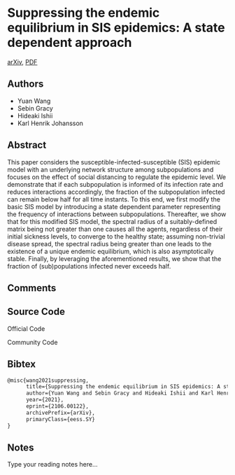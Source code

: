 
# Suppressing the endemic equilibrium in SIS epidemics: A state dependent approach

[arXiv](https://arxiv.org/abs/2106.0122), [PDF](https://arxiv.org/pdf/2106.0122.pdf)

## Authors

- Yuan Wang
- Sebin Gracy
- Hideaki Ishii
- Karl Henrik Johansson

## Abstract

This paper considers the susceptible-infected-susceptible (SIS) epidemic model with an underlying network structure among subpopulations and focuses on the effect of social distancing to regulate the epidemic level. We demonstrate that if each subpopulation is informed of its infection rate and reduces interactions accordingly, the fraction of the subpopulation infected can remain below half for all time instants. To this end, we first modify the basic SIS model by introducing a state dependent parameter representing the frequency of interactions between subpopulations. Thereafter, we show that for this modified SIS model, the spectral radius of a suitably-defined matrix being not greater than one causes all the agents, regardless of their initial sickness levels, to converge to the healthy state; assuming non-trivial disease spread, the spectral radius being greater than one leads to the existence of a unique endemic equilibrium, which is also asymptotically stable. Finally, by leveraging the aforementioned results, we show that the fraction of (sub)populations infected never exceeds half.

## Comments



## Source Code

Official Code



Community Code



## Bibtex

```tex
@misc{wang2021suppressing,
      title={Suppressing the endemic equilibrium in SIS epidemics: A state dependent approach}, 
      author={Yuan Wang and Sebin Gracy and Hideaki Ishii and Karl Henrik Johansson},
      year={2021},
      eprint={2106.00122},
      archivePrefix={arXiv},
      primaryClass={eess.SY}
}
```

## Notes

Type your reading notes here...

